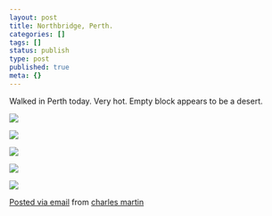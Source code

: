 ```yaml
---
layout: post
title: Northbridge, Perth.
categories: []
tags: []
status: publish
type: post
published: true
meta: {}
---
```


Walked in Perth today. Very hot. Empty block appears to be a desert. 


![]({{site.baseurl}}/assets/posterous/charlesmartin/09/20100925-northbridgeperth1.jpg)

![]({{site.baseurl}}/assets/posterous/charlesmartin/09/20100925-northbridgeperth2.jpg)

![]({{site.baseurl}}/assets/posterous/charlesmartin/09/20100925-northbridgeperth3.jpg)

![]({{site.baseurl}}/assets/posterous/charlesmartin/09/20100925-northbridgeperth4.jpg)

![]({{site.baseurl}}/assets/posterous/charlesmartin/09/20100925-northbridgeperth5.jpg)


[Posted via email](http://posterous.com)  from 
[charles martin](http://charlesmartin.posterous.com/northbridge-perth)
